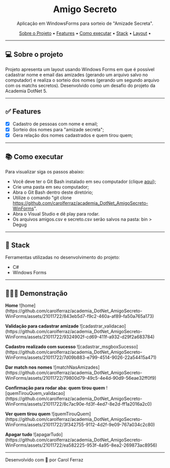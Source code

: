 <h1 align="center">Amigo Secreto</h1>

<p align="center">Aplicação em WindowsForms para sorteio de "Amizade Secreta". </p>

<p align="center">
  <a href="#computer-sobre-o-projeto">Sobre o Projeto</a> •
  <a href="#white_check_mark-features">Features</a> •
  <a href="#books-como-executar">Como executar</a> •
  <a href="#hammer-stack">Stack</a> •
  <a href="#hammer-layout">Layout</a> •
</p>

---

## :computer: Sobre o projeto

Projeto apresenta um layout usando Windows Forms em que é possível cadastrar nome e email das amizades (gerando um arquivo salvo no computador) e realiza o sorteio dos nomes (gerando um segundo arquivo com os matchs secretos). Desenvolvido como um desafio do projeto da Academia DotNet 5.

---

## :white_check_mark: Features
- [x] Cadastro de pessoas com nome e email;
- [x] Sorteio dos nomes para "amizade secreta";
- [x] Gera relação dos nomes cadastrados e quem tirou quem;

---

## :books: Como executar

Para visualizar siga os passos abaixo: 
- Você deve ter o Git Bash instalado em seu computador (clique <a href="https://git-scm.com/download/win">aqui</a>);
- Crie uma pasta em seu computador;
- Abra o Git Bash dentro deste diretório;
- Utilize o comando "git clone https://github.com/carolferraz/academia_DotNet_AmigoSecreto-WinForms".
- Abra o Visual Studio e dê play para rodar.
- Os arquivos amigos.csv e secreto.csv serão salvos na pasta: bin > Degug

---

## :hammer: Stack

Ferramentas utilizadas no desenvolvimento do projeto:

- C#
- Windows Forms

---

## 👩🏽‍💻 Demonstração
<p>
<strong>Home</strong>
![home](https://github.com/carolferraz/academia_DotNet_AmigoSecreto-WinForms/assets/21011722/843eb5d7-f9c2-460a-af89-fa50a765a173)
</p>
<p>
<strong>Validação para cadastrar amizade</strong>
![cadastrar_validacao](https://github.com/carolferraz/academia_DotNet_AmigoSecreto-WinForms/assets/21011722/9324902f-cd69-411f-a932-d29f2a683784)
</p>
<p>
<strong>Cadastro realizado com sucesso</strong>
![cadastrar_msgboxSucesso](https://github.com/carolferraz/academia_DotNet_AmigoSecreto-WinForms/assets/21011722/7d09b883-e799-4514-9026-22a54415a471)
</p>
<p>
<strong>Dar match nos nomes</strong>
![matchNasAmizades](https://github.com/carolferraz/academia_DotNet_AmigoSecreto-WinForms/assets/21011722/79800d79-49c5-4e4d-90d9-56eae32ff0f9)
</p>
<p>
<strong>Confirmação para rodar aba: quem tirou quem</strong>
![quemTirouQuem_validacao](https://github.com/carolferraz/academia_DotNet_AmigoSecreto-WinForms/assets/21011722/8c7ac90e-fd3f-4ed7-8e2d-ff1a2016a2c0)
</p>
<p>
<strong>Ver quem tirou quem</strong>
![quemTirouQuem](https://github.com/carolferraz/academia_DotNet_AmigoSecreto-WinForms/assets/21011722/3f342755-9112-4d2f-9e09-767a034c2c80)
</p>
<p>
<strong>Apagar tudo</strong>
![apagarTudo](https://github.com/carolferraz/academia_DotNet_AmigoSecreto-WinForms/assets/21011722/ea582225-953f-4a95-8ea2-269873ac8956)
</p>

---

Desenvolvido com 💚 por Carol Ferraz

